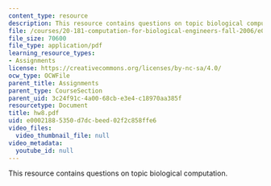```yaml
---
content_type: resource
description: This resource contains questions on topic biological computation.
file: /courses/20-181-computation-for-biological-engineers-fall-2006/e00021885350d7dcbeed02f2c858ffe6_hw8.pdf
file_size: 70600
file_type: application/pdf
learning_resource_types:
- Assignments
license: https://creativecommons.org/licenses/by-nc-sa/4.0/
ocw_type: OCWFile
parent_title: Assignments
parent_type: CourseSection
parent_uid: 3c24f91c-4a00-68cb-e3e4-c18970aa385f
resourcetype: Document
title: hw8.pdf
uid: e0002188-5350-d7dc-beed-02f2c858ffe6
video_files:
  video_thumbnail_file: null
video_metadata:
  youtube_id: null
---
```

This resource contains questions on topic biological computation.